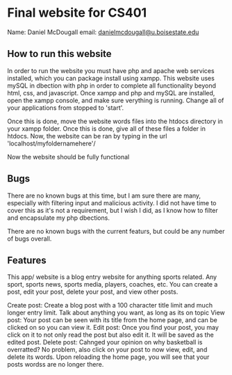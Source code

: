 # Final website for CS401

Name: Daniel McDougall
email: danielmcdougall@u.boisestate.edu

## How to run this website

In order to run the website you must have php and apache web services installed, which you can package install using xampp. This website uses mySQL in dbection
with php in order to complete all functionality beyond html, css, and javascript.
Once xampp and php and mySQL are installed, open the xampp console, and make sure verything is running. Change all of your applications from stopped to 'start'.

Once this is done, move the website words files into the htdocs directory in your xampp folder. Once this is done, give all of these files a folder in htdocs.
Now, the website can be ran by typing in the url 'localhost/myfoldernamehere'/

Now the website should be fully functional

## Bugs

There are no known bugs at this time, but I am sure there are many, especially with filtering input and malicious activity. I did not have time to cover this as it's not a requirement, but I wish I did, as I know how to filter and encapsulate my php dbections.

There are no known bugs with the current featurs, but could be any number of bugs overall.

## Features

This app/ website is a blog entry website for anything sports related. Any sport, sports news, sports media, players, coaches, etc. 
You can create a post, edit your post, delete your post, and view other posts. 

Create post: Create a blog post with a 100 character title limit and much longer entry limit. Talk about anything you want, as long as its on topic
View post: Your post can be seen with its title from the home page, and can be clicked on so you can view it.
Edit post: Once you find your post, you may click on it to not only read the post but also edit it. It will be saved as the edited post.
Delete post: Cahnged your opinion on why basketball is overratted? No problem, also click on your post to now view, edit, and delete its words.
Upon reloading the home page, you will see that your posts wordss are no longer there.
